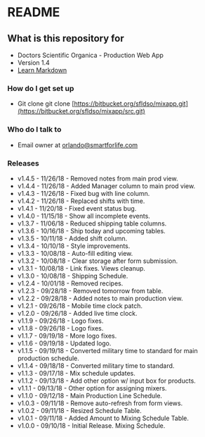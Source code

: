 # README #

## What is this repository for ##

* Doctors Scientific Organica - Production Web App
* Version 1.4
* [Learn Markdown](https://bitbucket.org/tutorials/markdowndemo)

### How do I get set up ###

* Git clone git clone [https://bitbucket.org/sfldso/mixapp.git](https://bitbucket.org/sfldso/mixapp/src.git)

### Who do I talk to ###

* Email owner at orlando@smartforlife.com

### Releases ###

* v1.4.5 - 11/26/18 - Removed notes from main prod view.
* v1.4.4 - 11/26/18 - Added Manager column to main prod view.
* v1.4.3 - 11/26/18 - Fixed bug with line column.
* v1.4.2 - 11/26/18 - Replaced shifts with time.
* v1.4.1 - 11/20/18 - Fixed event status bug.
* v1.4.0 - 11/15/18 - Show all incomplete events.
* v1.3.7 - 11/06/18 - Reduced shipping table columns.
* v1.3.6 - 10/16/18 - Ship today and upcoming tables.
* v1.3.5 - 10/11/18 - Added shift column.
* v1.3.4 - 10/10/18 - Style improvements.
* v1.3.3 - 10/08/18 - Auto-fill editing view.
* v1.3.2 - 10/08/18 - Clear storage after form submission.
* v1.3.1 - 10/08/18 - Link fixes. Views cleanup.
* v1.3.0 - 10/08/18 - Shipping Schedule.
* v1.2.4 - 10/01/18 - Removed recipes.
* v1.2.3 - 09/28/18 - Removed tomorrow from table.
* v1.2.2 - 09/28/18 - Added notes to main production view.
* v1.2.1 - 09/26/18 - Mobile time clock patch.
* v1.2.0 - 09/26/18 - Added live time clock.
* v1.1.9 - 09/26/18 - Logo fixes.
* v1.1.8 - 09/26/18 - Logo fixes.
* v1.1.7 - 09/19/18 - More logo fixes.
* v1.1.6 - 09/19/18 - Updated logo.
* v1.1.5 - 09/19/18 - Converted military time to standard for main production schedule.
* v1.1.4 - 09/18/18 - Converted military time to standard.
* v1.1.3 - 09/17/18 - Mix schedule updates.
* v1.1.2 - 09/13/18 - Add other option w/ input box for products.
* v1.1.1 - 09/13/18 - Other option for assigning mixers.
* v1.1.0 - 09/12/18 - Main Production Line Schedule.
* v1.0.3 - 09/11/18 - Remove auto-refresh from form views.
* v1.0.2 - 09/11/18 - Resized Schedule Table.
* v1.0.1 - 09/11/18 - Added Amount to Mixing Schedule Table.
* v1.0.0 - 09/10/18 - Initial Release. Mixing Schedule.